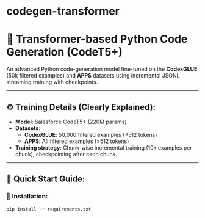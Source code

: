 # codegen-transformer
# 🚀 Transformer-based Python Code Generation (CodeT5+)

An advanced Python code-generation model fine-tuned on the **CodexGLUE** (50k filtered examples) and **APPS** datasets using incremental JSONL streaming training with checkpoints.

---

## ⚙️ Training Details (Clearly Explained):

- **Model**: Salesforce CodeT5+ (220M params)
- **Datasets**:
  - **CodexGLUE**: 50,000 filtered examples (≤512 tokens)
  - **APPS**: All filtered examples (≤512 tokens)
- **Training strategy**: Chunk-wise incremental training (10k examples per chunk), checkpointing after each chunk.

---

## 📌 Quick Start Guide:

### 🔹 Installation:
```bash
pip install -r requirements.txt
